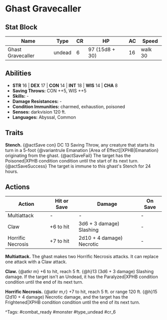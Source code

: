 # Ghast Gravecaller

## Stat Block

| Name | Type | CR | HP | AC | Speed |
|------|------|----|----|----|-------|
| Ghast Gravecaller | undead | 6 | 97 (15d8 + 30) | 16 | walk 30 |

## Abilities

- **STR** 16 | **DEX** 17 | **CON** 14 | **INT** 18 | **WIS** 14 | **CHA** 8
- **Saving Throws:** CON ++5, WIS ++5  
- **Skills:** -  
- **Damage Resistances:** -  
- **Condition Immunities:** charmed, exhaustion, poisoned  
- **Senses:** darkvision 120 ft.  
- **Languages:** Abyssal, Common

## Traits

**Stench.** {@actSave con} DC 13 Saving Throw, any creature that starts its turn in a 5-foot {@variantrule Emanation [Area of Effect]|XPHB|Emanation} originating from the ghast. {@actSaveFail} The target has the Poisoned|XPHB condition condition until the start of its next turn. {@actSaveSuccess} The target is immune to this ghast's Stench for 24 hours.


## Actions

| Action | Hit or Save | Damage | On Save |
|--------|--------------|--------|----------|
| Multiattack | - | - | - |
| Claw | +6 to hit | 3d6 + 3 damage) Slashing | - |
| Horrific Necrosis | +7 to hit | 2d10 + 4 damage) Necrotic | - |

**Multiattack.** The ghast makes two Horrific Necrosis attacks. It can replace one attack with a Claw attack.

**Claw.** {@atkr m} +6 to hit, reach 5 ft. {@h}13 (3d6 + 3 damage) Slashing damage. If the target isn't an Undead, it has the Paralyzed|XPHB condition condition until the end of its next turn.

**Horrific Necrosis.** {@atkr m,r} +7 to hit, reach 5 ft. or range 120 ft. {@h}15 (2d10 + 4 damage) Necrotic damage, and the target has the Frightened|XPHB condition condition until the end of its next turn.


^Tags: #combat_ready #monster #type_undead #cr_6